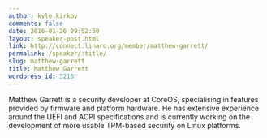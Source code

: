 ```yaml
---
author: kyle.kirkby
comments: false
date: 2016-01-26 09:52:50
layout: speaker-post.html
link: http://connect.linaro.org/member/matthew-garrett/
permalink: /speaker/:title/
slug: matthew-garrett
title: Matthew Garrett
wordpress_id: 3216
---
```


Matthew Garrett is a security developer at CoreOS, specialising in
features provided by firmware and platform hardware. He has extensive
experience around the UEFI and ACPI specifications and is currently
working on the development of more usable TPM-based security on Linux
platforms.
